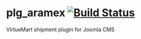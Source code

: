 # plg_aramex [![Build Status](https://travis-ci.org/hansakaw/plg_aramex.svg?branch=master)](https://travis-ci.org/hansakaw/plg_aramex)
VirtueMart shipment plugin for Joomla CMS
